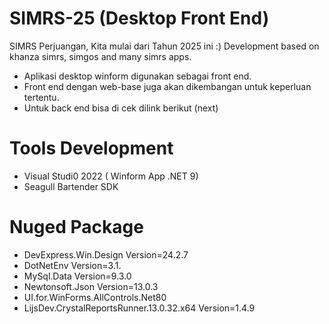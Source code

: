 # SIMRS-25 (Desktop Front End)
SIMRS Perjuangan, Kita mulai dari Tahun 2025 ini :)
Development based on khanza simrs, simgos and many simrs apps.

- Aplikasi desktop winform digunakan sebagai front end.
- Front end dengan web-base juga akan dikembangan untuk keperluan tertentu.
- Untuk back end bisa di cek dilink berikut (next)

# Tools Development
- Visual Studi0 2022 ( Winform App .NET 9)
- Seagull Bartender SDK

# Nuged Package
 - DevExpress.Win.Design Version=24.2.7
 - DotNetEnv Version=3.1. 
 - MySql.Data Version=9.3.0
 - Newtonsoft.Json Version=13.0.3 
 - UI.for.WinForms.AllControls.Net80
 - LijsDev.CrystalReportsRunner.13.0.32.x64 Version=1.4.9 

